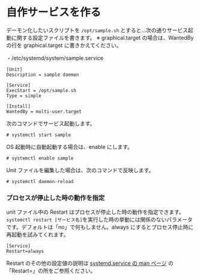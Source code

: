 # 自作サービスを作る

デーモン化したいスクリプトを ```/opt/sample.sh``` とすると…次の通りサービス起動に関する設定ファイルを書きます。
※ graphical.target の場合は、WantedBy の行を graphical.target に書きかえてください。

・/etc/systemd/system/sample.service

```ini:/etc/systemd/system/sample.service
[Unit]
Description = sample daemon

[Service]
ExecStart = /opt/sample.sh
Type = simple

[Install]
WantedBy = multi-user.target
```

次のコマンドでサービス起動します。

```shell-session
# systemctl start sample
```

OS 起動時に自動起動する場合は、enable にします。

```shell-session
# systemctl enable sample
```

Unit ファイルを編集した場合は、次のコマンドで反映します。

```shell-session
# systemctl daemon-reload
```

### プロセスが停止した時の動作を指定

unit ファイル中の Restart はプロセスが停止した時の動作を指定できます。```systemctl restart [サービス名]```を実行した時の挙動には関係のないパラメータです。デフォルトは「no」で何もしません。always にするとプロセス停止時に再起動を試みてくれます。

```
[Service]
Restart=always
```

Restart のその他の設定値の説明は [systemd.service の man ページ](https://www.freedesktop.org/software/systemd/man/systemd.service.html#) の「Restart=」の所をご参照ください。
